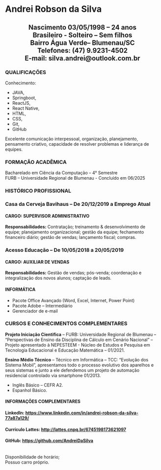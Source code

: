# Andrei Robson da Silva 

<h2 style = "text-align: center;">
Nascimento 03/05/1998 – 24 anos <br>
Brasileiro - Solteiro – Sem filhos <br>
Bairro Água Verde– Blumenau/SC <br>
Telefones: (47) 9.9231-4502 <br>
E-mail: silva.andrei@outlook.com.br
</h2>

### QUALIFICAÇÕES 
Conhecimento: 
 - JAVA, 
 - Springboot, 
 - ReactJS, 
 - React Native, 
 - HTML, 
 - CSS,
 - Git,
 - GitHub 

  Excelente comunicação interpessoal, organização, planejamento, pensamento criativo, capacidade de resolver problemas e liderança de equipes.  
 
### FORMAÇÃO ACADÊMICA

Bacharelado em Ciência da Computação – 4° Semestre <br>
FURB – Universidade Regional de Blumenau - Concluído em 06/2025

### HISTÓRICO PROFISSIONAL 

### Casa da Cerveja Bavihaus – De 20/12/2019 a Emprego Atual
#### CARGO: SUPERVISOR ADMINISTRATIVO
 **Responsabilidades:** Contratação; treinamento & desenvolvimento de equipe; planejamento organizacional; gestão da equipe; fechamento financeiro diário; gestão de vendas; lançamento fiscal; compras.  
 
### Acesso Educação – De 10/05/2018 a 20/05/2019
#### CARGO: AUXILIAR DE VENDAS  
**Responsabilidades:** Gestão de vendas; pós-venda; coordenação e integralização dos novos alunos; captação de leads. 

#### INFORMÁTICA

 - Pacote Office Avançado (Word, Excel, Internet, Power Point)
 - Pacote Adobe – Intermediário
 - Gerenciador de e-mail 

### CURSOS E CONHECIMENTOS COMPLEMENTARES

**Projeto Iniciação Cientifica** – FURB: Universidade Regional de Blumenau – “Perspectivas de Ensino da Disciplina de Cálculo em Cenário Nacional” – Projeto apresentado à NEPESTEEM - Núcleo de Estudos e Pesquisa em Tecnologia Educacional e Educação Matemática – 01/2021. 

**Ensino Médio Técnico** – Técnico em Informática – TCC: “Evolução dos Sistema Mobil”, apresentamos todo o processo evolutivo dos aparelhos e seus sistemas e junto a ele defendemos um projeto de automação residencial controlado via smartphone 01/2013.

 - Inglês Básico – CEFR A2. 
 - Espanhol Básico.

#### INFORMAÇÕES COMPLEMENTARES

#### LinkedIn: https://www.linkedin.com/in/andrei-robson-da-silva-77a87a129/
#### Currículo Lattes: http://lattes.cnpq.br/6745198173621097 
#### GitHub: https://github.com/AndreiDaSilva 
<br>
Disponibilidade de horário;<br>  
Possuo carro próprio. 
